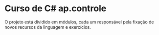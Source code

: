 # Curso de C# ap.controle

O projeto está dividido em módulos, cada um responsável pela fixação de novos recursos da linguagem e exercícios.
